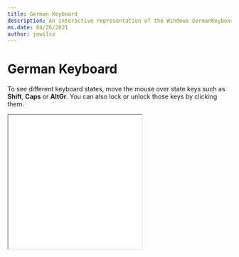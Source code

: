 ```yaml
---
title: German Keyboard
description: An interactive representation of the Windows GermanKeyboard. To see different keyboard states, click or move the mouse over the state keys.
ms.date: 04/26/2021
author: jowilco
---
```


# German Keyboard

To see different keyboard states, move the mouse over state keys such as **Shift**, **Caps** or **AltGr**. You can also lock or unlock those keys by clicking them.

<iframe src="kbdgr.html" height="300"></iframe>
